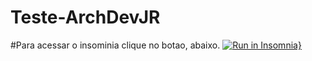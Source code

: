 # Teste-ArchDevJR

#Para acessar o insominia clique no botao, abaixo.
[![Run in Insomnia}](https://insomnia.rest/images/run.svg)](https://insomnia.rest/run/?label=Test%20Arch%20dev%20JR&uri=https%3A%2F%2Fraw.githubusercontent.com%2FGuedesleo%2FTeste-ArchDevJR%2Fdesenvolvimento%2FTesteArch_Insominia)
